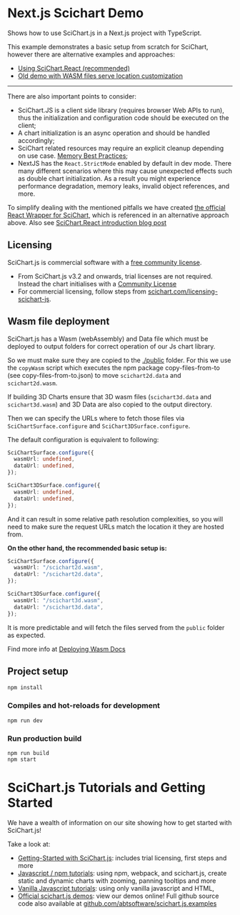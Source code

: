 # Next.js Scichart Demo

Shows how to use SciChart.js in a Next.js project with TypeScript.

This example demonstrates a basic setup from scratch for SciChart, however there are alternative examples and approaches:

- [Using SciChart.React (recommended)](https://github.com/ABTSoftware/scichart-react/tree/main/demos/scichart-react-next)
- [Old demo with WASM files serve location customization](Sandbox/demo-nextjs)

---

There are also important points to consider:

- SciChart.JS is a client side library (requires browser Web APIs to run), thus the initialization and configuration code should be executed on the client;
- A chart initialization is an async operation and should be handled accordingly;
- SciChart related resources may require an explicit cleanup depending on use case. [Memory Best Practices](https://www.scichart.com/documentation/js/current/webframe.html#MemoryBestPractices.html);
- NextJS has the `React.StrictMode` enabled by default in dev mode. There many different scenarios where this may cause unexpected effects such as double chart initialization. As a result you might experience performance degradation, memory leaks, invalid object references, and more.

To simplify dealing with the mentioned pitfalls we have created [the official React Wrapper for SciChart](https://www.npmjs.com/package/scichart-react), which is referenced in an alternative approach above.
Also see [SciChart.React introduction blog post](https://www.scichart.com/blog/react-charts-with-scichart-js/)

## Licensing

SciChart.js is commercial software with a [free community license](https://scichart.com/community-licensing).

- From SciChart.js v3.2 and onwards, trial licenses are not required. Instead the chart initialises with a [Community License](https://scichart.com/community-licensing)
- For commercial licensing, follow steps from [scichart.com/licensing-scichart-js](https://scichart.com/licensing-scichart-js).

## Wasm file deployment

SciChart.js has a Wasm (webAssembly) and Data file which must be deployed to output folders for correct operation of our Js chart library.

So we must make sure they are copied to the [./public](./public) folder.
For this we use the `copyWasm` script which executes the npm package copy-files-from-to (see copy-files-from-to.json) to move `scichart2d.data` and `scichart2d.wasm`.

If building 3D Charts ensure that 3D wasm files (`scichart3d.data` and `scichart3d.wasm`) and 3D Data are also copied to the output directory.

Then we can specify the URLs where to fetch those files via `SciChartSurface.configure` and `SciChart3DSurface.configure`.

The default configuration is equivalent to following:

```typescript
SciChartSurface.configure({
  wasmUrl: undefined,
  dataUrl: undefined,
});

SciChart3DSurface.configure({
  wasmUrl: undefined,
  dataUrl: undefined,
});
```

And it can result in some relative path resolution complexities, so you will need to make sure the request URLs match the location it they are hosted from.

**On the other hand, the recommended basic setup is:**

```typescript
SciChartSurface.configure({
  wasmUrl: "/scichart2d.wasm",
  dataUrl: "/scichart2d.data",
});

SciChart3DSurface.configure({
  wasmUrl: "/scichart3d.wasm",
  dataUrl: "/scichart3d.data",
});
```

It is more predictable and will fetch the files served from the `public` folder as expected.

Find more info at [Deploying Wasm Docs](https://www.scichart.com/documentation/js/current/Deploying%20Wasm%20or%20WebAssembly%20and%20Data%20Files%20with%20your%20app.html)

## Project setup

```
npm install
```

### Compiles and hot-reloads for development

```
npm run dev
```

### Run production build

```
npm run build
npm start
```

# SciChart.js Tutorials and Getting Started

We have a wealth of information on our site showing how to get started with SciChart.js!

Take a look at:

- [Getting-Started with SciChart.js](https://www.scichart.com/getting-started-scichart-js): includes trial licensing, first steps and more
- [Javascript / npm tutorials](https://www.scichart.com/documentation/js/current/Tutorial%2002%20-%20Adding%20Series%20and%20Data.html): using npm, webpack, and scichart.js, create static and dynamic charts with zooming, panning tooltips and more
- [Vanilla Javascript tutorials](https://www.scichart.com/documentation/js/current/Tutorial%2001%20-%20Including%20SciChart.js%20in%20an%20HTML%20Page.html): using only vanilla javascript and HTML,
- [Official scichart.js demos](https://demo.scichart.com): view our demos online! Full github source code also available at [github.com/abtsoftware/scichart.js.examples](https://github.com/abtsoftware/scichart.js.examples)
